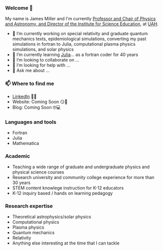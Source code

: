 ### Welcome 👋

My name is James Miller and I'm currently [Professor and Chair of Physics and Astronomy, and Director of the Institute for Science Education](https://www.uah.edu/science/departments/physics/faculty-staff), at [UAH](https://www.uah.edu/science/departments/physics).

- 🔭 I’m currently working on special relativity and graduate quantum mechanics texts, epidemiological simulations, converting my past simulations in fortran to Julia, computational plasma physics simulations, and solar physics
- 🌱 I’m currently learning [Julia](https://julialang.org/)... as a fortran coder for 40 years
- 👯 I’m looking to collaborate on ...
- 🤔 I’m looking for help with ...
- 💬 Ask me about ...


### 📫 Where to find me
- [LinkedIn](https://www.linkedin.com/in/4millerja/) 👨💼
- Website: Coming Soon 😏🔗
- Blog: Coming Soon 🤓💻

### Languages and tools

- Fortran
- Julia
- Mathematica

### Academic

- Teaching a wide range of graduate and undergraduate physics and physical science courses
- Research university and community college experience for more than 30 years
- STEM content knowlege instruction for K-12 educators
- K-12 inquiry based / hands on learning pedagogy

### Research expertise

- Theoretical astrophysics/solar physics
- Computational physics
- Plasma physics
- Quantum mechanics
- Relativity
- Anything else interesting at the time that I can tackle
